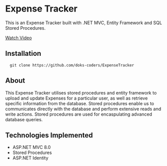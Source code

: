# Expense Tracker

This is an Expense Tracker built with .NET MVC, Entity Framework and SQL Stored Procedures.

[Watch Video](https://youtu.be/1fliOELz6nU)


## Installation

```shell
  git clone https://github.com/doks-coders/ExpenseTracker
```


## About

This Expense Tracker utilises stored procedures and entity framework to upload and update Expenses for a particular user, as well as retrieve specific information from the database. Stored procedures enable us to communicates directly with the database and perform extensive reads and write actions. Stored procedures are used for encaspulating advanced database queries. 

## Technologies Implemented
- ASP.NET MVC 8.0
- Stored Procedures
- ASP.NET Identity
